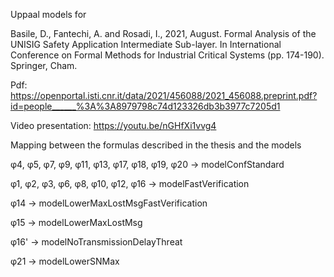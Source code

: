 Uppaal models for


Basile, D., Fantechi, A. and Rosadi, I., 2021, August. Formal Analysis of the UNISIG Safety Application Intermediate Sub-layer. In International Conference on Formal Methods for Industrial Critical Systems (pp. 174-190). Springer, Cham.

Pdf:
https://openportal.isti.cnr.it/data/2021/456088/2021_456088.preprint.pdf?id=people______%3A%3A8979798c74d123326db3b3977c7205d1

Video presentation: https://youtu.be/nGHfXi1vvg4


Mapping between the formulas described in the thesis and the models

φ4, φ5, φ7, φ9, φ11, φ13, φ17, φ18, φ19, φ20 -> modelConfStandard

φ1, φ2, φ3, φ6, φ8, φ10, φ12, φ16 -> modelFastVerification

φ14 -> modelLowerMaxLostMsgFastVerification

φ15 -> modelLowerMaxLostMsg

φ16' -> modelNoTransmissionDelayThreat

φ21 -> modelLowerSNMax
